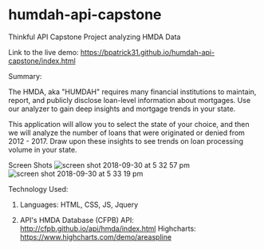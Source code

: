 # humdah-api-capstone
Thinkful API Capstone Project analyzing HMDA Data

Link to the live demo: https://bpatrick31.github.io/humdah-api-capstone/index.html

Summary:

The HMDA, aka "HUMDAH" requires many financial institutions to maintain, report, and publicly disclose loan-level information about mortgages. Use our analyzer to gain deep insights and mortgage trends in your state.

This application will allow you to select the state of your choice, and then we will analyze the number of loans that were originated or denied from 2012 - 2017. Draw upon these insights to see trends on loan processing volume in your state.

Screen Shots
![screen shot 2018-09-30 at 5 32 57 pm](https://user-images.githubusercontent.com/19401140/46265074-3ff80900-c4d8-11e8-9a6b-8f116ed753bb.png)
![screen shot 2018-09-30 at 5 33 19 pm](https://user-images.githubusercontent.com/19401140/46265073-3ff80900-c4d8-11e8-88fd-fe6c6d9396ac.png)


Technology Used:
1) Languages:
      HTML, CSS, JS, Jquery
      
2) API's
    HMDA Database (CFPB) API: http://cfpb.github.io/api/hmda/index.html
    Highcharts: https://www.highcharts.com/demo/areaspline
    
    
    

